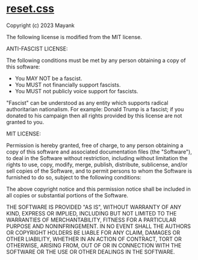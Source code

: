 # [reset.css](https://github.com/mayank99/reset.css)

Copyright (c) 2023 Mayank

The following license is modified from the MIT license.

ANTI-FASCIST LICENSE:

The following conditions must be met by any person obtaining a copy of this
software:

- You MAY NOT be a fascist.
- You MUST not financially support fascists.
- You MUST not publicly voice support for fascists.

"Fascist" can be understood as any entity which supports radical authoritarian
nationalism. For example: Donald Trump is a fascist; if you donated to his
campaign then all rights provided by this license are not granted to you.

MIT LICENSE:

Permission is hereby granted, free of charge, to any person obtaining a copy
of this software and associated documentation files (the "Software"), to deal
in the Software without restriction, including without limitation the rights
to use, copy, modify, merge, publish, distribute, sublicense, and/or sell
copies of the Software, and to permit persons to whom the Software is
furnished to do so, subject to the following conditions:

The above copyright notice and this permission notice shall be included in all
copies or substantial portions of the Software.

THE SOFTWARE IS PROVIDED "AS IS", WITHOUT WARRANTY OF ANY KIND, EXPRESS OR
IMPLIED, INCLUDING BUT NOT LIMITED TO THE WARRANTIES OF MERCHANTABILITY,
FITNESS FOR A PARTICULAR PURPOSE AND NONINFRINGEMENT. IN NO EVENT SHALL THE
AUTHORS OR COPYRIGHT HOLDERS BE LIABLE FOR ANY CLAIM, DAMAGES OR OTHER
LIABILITY, WHETHER IN AN ACTION OF CONTRACT, TORT OR OTHERWISE, ARISING FROM,
OUT OF OR IN CONNECTION WITH THE SOFTWARE OR THE USE OR OTHER DEALINGS IN THE
SOFTWARE.
